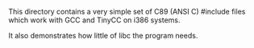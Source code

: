 This directory contains a very simple set of C89 (ANSI C) #include files
which work with GCC and TinyCC on i386 systems.

It also demonstrates how little of libc the program needs.
